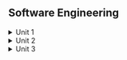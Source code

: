 ## Software Engineering
<details>
<summary>Unit 1</summary>

- Software 
  - Introduction
  - Characteristics
  - Components
  - Applications
  - Software Process Model
  - Software Development Life Cycle
- Models
  - Introduction
  - Waterfall Model
  - Spiral Model
  - Prototyping Model
- Software Poject Management
  - Introduction 
  - Concept
  - Components
- Metrics
  - Introduction
  - Role of metrics 
  - Types of Metrics
    - Product Metrics
    - Process Metrics
    - Project Metrics
  - Normalization of Metrics
    - Size Oriented Metrics
    - Function Oriented Metrics
- Measurement
  - Introduction
  - Principles of Measurement
    - Formulation
    - Colection
    - Analysis
    - Interpretation
    - Feedback 
  - Types of Measurement
    - Direct Measurement
    - Indirect Measurement
</details>

<details>
<summary>Unit 2</summary>

- Software Project Planning 
  - Objective
  - Guidelines
  - Process
  - Activities
  - Decomposition Techniques
  - Software Sizing
  - Problem Based Estimation
  - Cost estimation Model
  - COCOMO Model
  - The software Equation
- System Analysis
  - Introduction
  - Design
  - Principles of Structured Analysis
  - Requirement Analysis
  - Software requirement Specification
  - Entity Relationship Diagram
  - Data Dictionary
  - Notations Tables of Data Dictionary
</details>


<details>
<summary>Unit 3</summary>

- Software Design
  - Introduction
    - Mechanism to convert user requirements into sutable forms which helps the progrmmer in software coding and implementaion.
    - SRS documentaion into simple form (`design`).
    - Representing the clint's requirement. 
    - In `SDLC` phase Design is the first steps to move the consentration from problem domain to solution domain.
    - Elements of a System
      - **Architecture** : Flowchart
      - **Modules** : Focus on specific task like in sign up page username section is a kind of module that only takes the name of user. Password section takes the password. 
      - **Component** : Perform a perticular functionality like sign up page store the data of user in database. login page porvide permission to authorized user.
      - **Interface** : Connection of diffrent components and make a interface. eg: connection of components like signup page, login page, Home page, Product page, and Contact page makes the interface of a website.
      - **Data** : To manage the information of the system.
    - Levels of Software Design
      - **Interface Design :** UI/UX Design, Ignored Working of internal system like flow of data.
      - **Architecture Design :** Focused on flow of data from module to module and component to component. 
      - **Detailed Design :** Focused on flow of the data how modules intract with other modules and components eg: modules of login page provide data to the server that gives permission to access the home page components. 

  - Objective
    - **Correctness :** Correctly implemented.
    - **Understandability :** Easy to understand and implement.
    - **Efficiency :** consider-Resource,time & cost.
    - **Maintainability :** Easy to update & modify.
  - Principles
    - **Should not suffer from "Tunnel Vision" :** Not only focus on completing the process but also focus on other effects.
    - **Tracable to analysis model :** Easy to trace all the steps and follow all the software requirements to devlop high quality products.
    - **Should not "Reinvent the wheel" :** Don't create a thing that is already exist. It will increase the overall development.
    - **Accommodate Change :** Software should adjust there self according the user requirment.
    - **Quality :** During the evaluation of the design, the quality of the design needs to be checked and focused upon.
    - **Review to discover error :** During the evaluation of the design, check the comming error and improve it.
    - **Design is not coding and coding is not design :** Design means to implement the logical way to sovle the problem and coding means to use the programming language to solve the logic.
  - Concepts
    - **Abstraction :** Hidding the complex logic from user.
    - **Modularity :** To implement the complex component, partition the component into smaller modules each dealing with a single task.
    - **Architecture :** It acts as a software development blueprint and a flowchart.
    - **Refinement :** Refinement is removing impurities and improving the quality of something. It deals with identifying and correcting possible errors.
    - **Information and data hiding :** give permission to access the different module. eg: Permission like private(Restricated from outside class) and public(have access of any outside calss).
- Methodologies
  - Introduction
    - Understand the problem
    - Focused on User requirment
    - Defining overall system design
  - Data Design
    - how data will be stored, accessed, manipulated, and secured to meet the requirements of the software application.
    - **Data Modeling :** Conceptual representation of data entity, attributes, relationship within a system. eg: ERD (Entity relationship diagram). 
    - **Database design :** Converting conceptual representation of data itno a physical database. eg: tables,columns,data type etc.
    - **Data security and access :** To provide the access to the data accroding to the importance and also use retional database like NoSql.
  - Architectural Design
  
  - Procedural Design
  - Object Oriented Concepts
- Testing
  - Testing Fundamentals
  - Priciples of testing fundamentals
  - Software Testability
  - Test Cases
  - Types of test cases
  - Unit testing
  - White Box Testing
  - Black Box Testing
  - Testing Strategies
    - Validation
    - Verification
    - Integration Testing 

</details>
